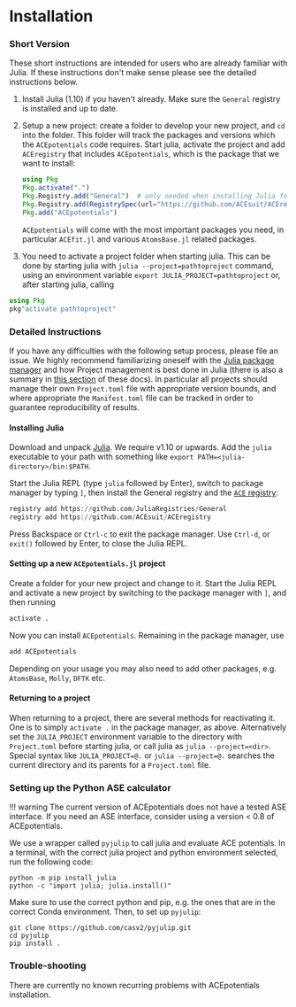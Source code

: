 
# Installation

### Short Version

These short instructions are intended for users who are already familiar with Julia. 
If these instructions don't make sense please see the detailed instructions below. 

1. Install Julia (1.10) if you haven't already. Make sure the `General` registry is installed and up to date. 

2. Setup a new project: create a folder to develop your new project, and `cd` into the folder. This folder will track the packages and versions which the `ACEpotentials` code requires. Start julia, activate the project and add `ACEregistry` that includes `ACEpotentials`, which is the package that we want to install:

   ```julia
   using Pkg
   Pkg.activate(".")
   Pkg.Registry.add("General")  # only needed when installing Julia for the first time
   Pkg.Registry.add(RegistrySpec(url="https://github.com/ACEsuit/ACEregistry"))
   Pkg.add("ACEpotentials")
   ```

   `ACEpotentials` will come with the most important packages you need, in particular `ACEfit.jl` and various `AtomsBase.jl` related packages. 

3. You need to activate a project folder when starting julia.
This can be done by starting julia with `julia --project=pathtoproject` command,
using an environment variable `export JULIA_PROJECT=pathtoproject` or, after starting julia, calling
```julia
using Pkg
pkg"activate pathtoproject"
```


### Detailed Instructions

If you have any difficulties with the following setup process, please file an issue. We highly recommend familiarizing oneself with the [Julia package manager](https://github.com/JuliaLang/Pkg.jl) and how Project management is best done in Julia (there is also a summary in [this section](pkg.md) of these docs). In particular all projects should manage their own `Project.toml` file with appropriate version bounds, and where appropriate the `Manifest.toml` file can be tracked in order to guarantee reproducibility of results.

#### Installing Julia

Download and unpack [Julia](https://julialang.org). We require v1.10 or upwards. Add the `julia` executable to your path with something like `export PATH=<julia-directory>/bin:$PATH`.

Start the Julia REPL (type `julia` followed by Enter), switch to package manager by typing `]`, then install the General registry and the [`ACE` registry](https://github.com/ACEsuit/ACEregistry):
```julia
registry add https://github.com/JuliaRegistries/General
registry add https://github.com/ACEsuit/ACEregistry
```
Press Backspace or `Ctrl-c` to exit the package manager. Use `Ctrl-d`, or `exit()` followed by Enter, to close the Julia REPL.

#### Setting up a new `ACEpotentials.jl` project

Create a folder for your new project and change to it. Start the Julia REPL and activate a new project by switching to the package manager with `]`, and then running
```julia 
activate .
```
Now you can install `ACEpotentials`. Remaining in the package manager, use
```julia
add ACEpotentials
```

Depending on your usage you may also need to add other packages, e.g. `AtomsBase`, `Molly`, `DFTK` etc.


#### Returning to a project

When returning to a project, there are several methods for reactivating it. One is to simply `activate .` in the package manager, as above. Alternatively set the `JULIA_PROJECT` environment variable to the directory with `Project.toml` before starting julia, or call julia as `julia --project=<dir>`. Special syntax like `JULIA_PROJECT=@.` or `julia --project=@.` searches the current directory and its parents for a `Project.toml` file.


### Setting up the Python ASE calculator

!!! warning 
    The current version of ACEpotentials does not have a tested ASE interface. If you need an ASE interface, consider using a version 
    < 0.8 of ACEpotentials.



We use a wrapper called `pyjulip` to call julia and evaluate ACE potentials. In a terminal, with the correct julia project and python environment selected, run the following code:

```
python -m pip install julia
python -c "import julia; julia.install()"
```

Make sure to use the correct python and pip, e.g. the ones that are in the correct Conda environment.
Then, to set up `pyjulip`:

```
git clone https://github.com/casv2/pyjulip.git
cd pyjulip
pip install .
``` 


### Trouble-shooting

There are currently no known recurring problems with ACEpotentials installation. 